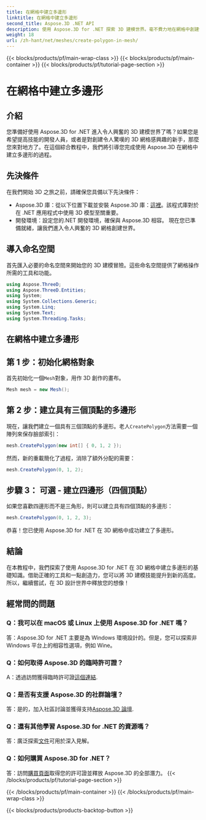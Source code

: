 ```yaml
---
title: 在網格中建立多邊形
linktitle: 在網格中建立多邊形
second_title: Aspose.3D .NET API
description: 使用 Aspose.3D for .NET 探索 3D 建模世界。毫不費力地在網格中創建令人驚嘆的多邊形。立即下載以獲得身臨其境的開發體驗！
weight: 18
url: /zh-hant/net/meshes/create-polygon-in-mesh/
---
```


{{< blocks/products/pf/main-wrap-class >}}
{{< blocks/products/pf/main-container >}}
{{< blocks/products/pf/tutorial-page-section >}}

# 在網格中建立多邊形

## 介紹
您準備好使用 Aspose.3D for .NET 進入令人興奮的 3D 建模世界了嗎？如果您是希望提高技能的開發人員，或者是對創建令人驚嘆的 3D 網格感興趣的新手，那麼您來對地方了。在這個綜合教程中，我們將引導您完成使用 Aspose.3D 在網格中建立多邊形的過程。
## 先決條件
在我們開始 3D 之旅之前，請確保您具備以下先決條件：
-  Aspose.3D 庫：從以下位置下載並安裝 Aspose.3D 庫：[這裡](https://releases.aspose.com/3d/net/)。該程式庫對於在 .NET 應用程式中使用 3D 模型至關重要。
- 開發環境：設定您的.NET 開發環境，確保與 Aspose.3D 相容。
現在您已準備就緒，讓我們進入令人興奮的 3D 網格創建世界。
## 導入命名空間
首先匯入必要的命名空間來開始您的 3D 建模冒險。這些命名空間提供了網格操作所需的工具和功能。
```csharp
using Aspose.ThreeD;
using Aspose.ThreeD.Entities;
using System;
using System.Collections.Generic;
using System.Linq;
using System.Text;
using System.Threading.Tasks;
```
## 在網格中建立多邊形
## 第 1 步：初始化網格對象
首先初始化一個`Mesh`對象，用作 3D 創作的畫布。
```csharp
Mesh mesh = new Mesh();
```
## 第 2 步：建立具有三個頂點的多邊形
現在，讓我們建立一個具有三個頂點的多邊形。老人`CreatePolygon`方法需要一個陣列來保存臉部索引：
```csharp
mesh.CreatePolygon(new int[] { 0, 1, 2 });
```
然而，新的重載簡化了過程，消除了額外分配的需要：
```csharp
mesh.CreatePolygon(0, 1, 2);
```
## 步驟 3： 可選 - 建立四邊形（四個頂點）
如果您喜歡四邊形而不是三角形，則可以建立具有四個頂點的多邊形：
```csharp
mesh.CreatePolygon(0, 1, 2, 3);
```
恭喜！您已使用 Aspose.3D for .NET 在 3D 網格中成功建立了多邊形。
## 結論
在本教程中，我們探索了使用 Aspose.3D for .NET 在 3D 網格中建立多邊形的基礎知識。借助正確的工具和一點創造力，您可以將 3D 建模技能提升到新的高度。所以，繼續嘗試，在 3D 設計世界中釋放您的想像！
## 經常問的問題
### Q：我可以在 macOS 或 Linux 上使用 Aspose.3D for .NET 嗎？
答：Aspose.3D for .NET 主要是為 Windows 環境設計的。但是，您可以探索非 Windows 平台上的相容性選項，例如 Wine。
### Q：如何取得 Aspose.3D 的臨時許可證？
 A：透過訪問獲得臨時許可證[這個連結](https://purchase.aspose.com/temporary-license/).
### Q：是否有支援 Aspose.3D 的社群論壇？
答：是的，加入社區討論並獲得支持[Aspose.3D 論壇](https://forum.aspose.com/c/3d/18).
### Q：還有其他學習 Aspose.3D for .NET 的資源嗎？
答：廣泛探索[文件](https://reference.aspose.com/3d/net/)可用於深入見解。
### Q：如何購買 Aspose.3D for .NET？
答：訪問[購買頁面](https://purchase.aspose.com/buy)取得您的許可證並釋放 Aspose.3D 的全部潛力。
{{< /blocks/products/pf/tutorial-page-section >}}

{{< /blocks/products/pf/main-container >}}
{{< /blocks/products/pf/main-wrap-class >}}

{{< blocks/products/products-backtop-button >}}
